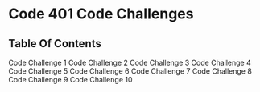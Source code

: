 # Code 401 Code Challenges

## Table Of Contents
Code Challenge 1
Code Challenge 2
Code Challenge 3
Code Challenge 4
Code Challenge 5
Code Challenge 6
Code Challenge 7
Code Challenge 8
Code Challenge 9
Code Challenge 10
